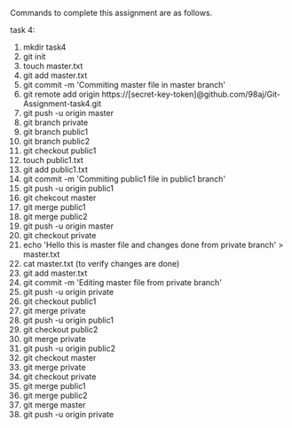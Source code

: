Commands to complete this assignment are as follows.

task 4: 

1. mkdir task4
2. git init
3. touch master.txt
4. git add master.txt
5. git commit -m 'Commiting master file in master branch'
6. git remote add origin https://[secret-key-token]@github.com/98aj/Git-Assignment-task4.git
7. git push -u origin master
8. git branch private
9. git branch public1
10. git branch public2
11. git checkout public1
12. touch public1.txt
13. git add public1.txt
14. git commit -m 'Commiting public1 file in public1 branch'
15. git push -u origin public1
16. git chekcout master
17. git merge public1
18. git merge public2
19. git push -u origin master
20. git checkout private
21. echo 'Hello this is master file and changes done from private branch' > master.txt
22. cat master.txt (to verify changes are done)
23. git add master.txt
24. git commit -m 'Editing master file from private branch'
25. git push -u origin private
26. git checkout public1
27. git merge private
28. git push -u origin public1
29. git checkout public2
30. git merge private
31. git push -u origin public2
32. git checkout master
33. git merge private
34. git checkout private
35. git merge public1
36. git merge public2
37. git merge master
38. git push -u origin private
